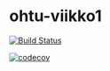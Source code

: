 # ohtu-viikko1

[![Build Status](https://travis-ci.org/PyryV/ohtu-viikko1.svg?branch=master)](https://travis-ci.org/PyryV/ohtu-viikko1)

[![codecov](https://codecov.io/gh/PyryV/ohtu-viikko1/branch/master/graph/badge.svg)](https://codecov.io/gh/PyryV/ohtu-viikko1)

